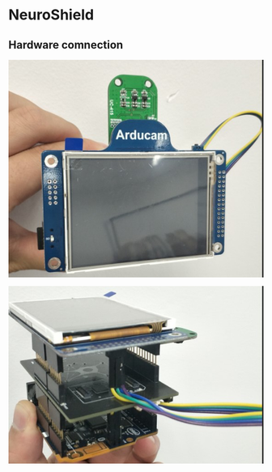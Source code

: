 # NeuroShield
## Hardware comnection
![Alt text](https://github.com/ArduCAM/NeuroShield/blob/master/image/image1.png)

![Alt text](https://github.com/ArduCAM/NeuroShield/blob/master/image/image2.png)
